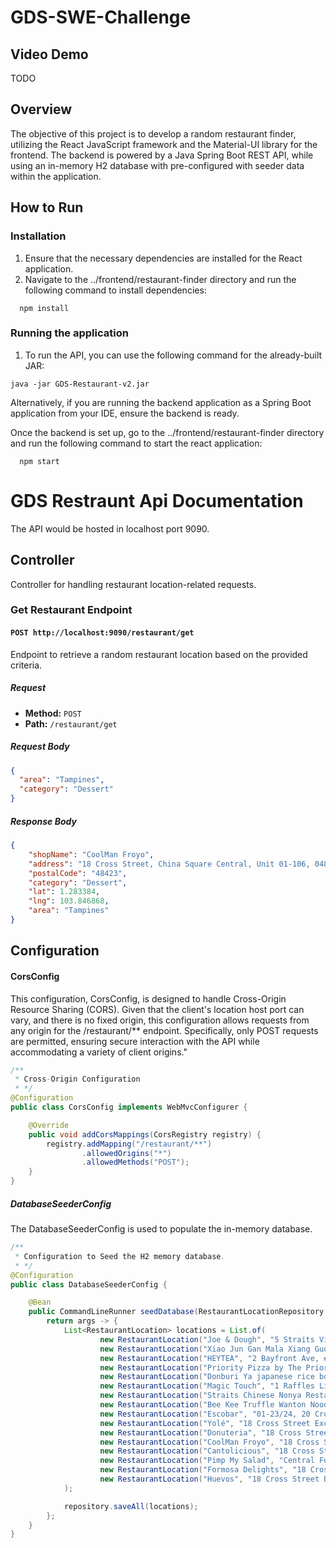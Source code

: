 # GDS-SWE-Challenge

## Video Demo
TODO

## Overview

The objective of this project is to develop a random restaurant finder, utilizing the React JavaScript framework and the Material-UI library for the frontend. The backend is powered by a Java Spring Boot REST API, while using an in-memory H2 database with pre-configured with seeder data within the application.

## How to Run

### Installation

1. Ensure that the necessary dependencies are installed for the React application.
2. Navigate to the ../frontend/restaurant-finder directory and run the following command to install dependencies:
```
  npm install
```


### Running the application

1. To run the API, you can use the following command for the already-built JAR:
```
java -jar GDS-Restaurant-v2.jar
```
Alternatively, if you are running the backend application as a Spring Boot application from your IDE, ensure the backend is ready.

Once the backend is set up, go to the ../frontend/restaurant-finder directory and run the following command to start the react application:
```
  npm start
```

# GDS Restraunt Api Documentation

The API would be hosted in localhost port 9090.

## Controller

Controller for handling restaurant location-related requests.

### Get Restaurant Endpoint

#### `POST http://localhost:9090/restaurant/get`

Endpoint to retrieve a random restaurant location based on the provided criteria.

##### Request

- **Method:** `POST`
- **Path:** `/restaurant/get`

##### Request Body

```json
{
  "area": "Tampines",
  "category": "Dessert"
}
```
##### Response Body
```json
{
    "shopName": "CoolMan Froyo",
    "address": "18 Cross Street, China Square Central, Unit 01-106, 048423 Singapore",
    "postalCode": "48423",
    "category": "Dessert",
    "lat": 1.283384,
    "lng": 103.846868,
    "area": "Tampines"
}
```


## Configuration

#### CorsConfig

This configuration, CorsConfig, is designed to handle Cross-Origin Resource Sharing (CORS). Given that the client's location host port can vary, and there is no fixed origin, this configuration allows requests from any origin for the /restaurant/** endpoint. Specifically, only POST requests are permitted, ensuring secure interaction with the API while accommodating a variety of client origins."

```CorsConfig.java
/** 
 * Cross-Origin Configuration
 * */
@Configuration
public class CorsConfig implements WebMvcConfigurer {

    @Override
    public void addCorsMappings(CorsRegistry registry) {
        registry.addMapping("/restaurant/**")
                .allowedOrigins("*")
                .allowedMethods("POST"); 
    }
}
```

##### DatabaseSeederConfig
The DatabaseSeederConfig is used to populate the in-memory database. 

```DatabaseSeederConfig.java
/**
 * Configuration to Seed the H2 memory database. 
 * */
@Configuration
public class DatabaseSeederConfig {

    @Bean
    public CommandLineRunner seedDatabase(RestaurantLocationRepository repository) {
        return args -> {
            List<RestaurantLocation> locations = List.of(
                    new RestaurantLocation("Joe & Dough", "5 Straits View #B2-12, 018935 Local Cit Singapore", "18935", "Chinese", 1.2774589, 103.8529889, "Orchard"),
                    new RestaurantLocation("Xiao Jun Gan Mala Xiang Guo", "The 101 Beach Road #01-01 Singapore 189703", "18935", "Dessert", 1.2774589, 103.8529889, "Orchard"),
                    new RestaurantLocation("HEYTEA", "2 Bayfront Ave, #01-73/74, 018972 Singapore", "18972", "Western", 1.283949, 103.858846, "Orchard"),
                    new RestaurantLocation("Priority Pizza by The Priority Club", "The Orchard Food Market 1 Claymore Dr, #02-01,Kitchen 8A, Singapore, 229594", "229594", "Western", 1.307492079, 103.8294198, "Orchard"),
                    new RestaurantLocation("Donburi Ya japanese rice bowl", "1 Raffles Link CityLink Mall B1-16 Singapore 039393", "39393", "Dessert", 1.292009, 103.85588, "Orchard"),
                    new RestaurantLocation("Magic Touch", "1 Raffles Link, #B1-23 CityLink Mall, 039393 Singapore", "39393", "Dessert", 1.292009, 103.85588, "Orchard"),
                    new RestaurantLocation("Straits Chinese Nonya Restaurant", "8 Raffles Ave #02-21, Singapore, 039802", "39802", "Chinese", 1.289825, 103.855015, "Tampines"),
                    new RestaurantLocation("Bee Kee Truffle Wanton Noodle", "01-15, Market Street Interim Hawker Centre, 5 Cross Street, 048418 Singapore", "48418", "Dessert", 1.281939656, 103.8484445, "Tampines"),
                    new RestaurantLocation("Escobar", "01-23/24, 20 Cross Street, China Square, Chinatown, Lower Central, 048422 Singapore", "48422", "Western", 1.283745, 103.847478, "Tampines"),
                    new RestaurantLocation("Yolé", "18 Cross Street Exchange #B1-110 Kitchen 21, 048423 Singapore", "48423", "Dessert", 1.283384, 103.846868, "Tampines"),
                    new RestaurantLocation("Donuteria", "18 Cross Street Exchange B1-110, S 048423", "48423", "Dessert", 1.283384, 103.846868, "Tampines"),
                    new RestaurantLocation("CoolMan Froyo", "18 Cross Street, China Square Central, Unit 01-106, 048423 Singapore", "48423", "Dessert", 1.283384, 103.846868, "Tampines"),
                    new RestaurantLocation("Cantolicious", "18 Cross Street, Cross Street Exchange B1-110, 048423 Singapore", "48423", "Chinese", 1.283384, 103.846868, "Tampines"),
                    new RestaurantLocation("Pimp My Salad", "Central Food Co, 18 Cross Street, #B1-110, Singapore, Singapore 048423", "48423", "Dessert", 1.283384, 103.846868, "Tampines"),
                    new RestaurantLocation("Formosa Delights", "18 Cross Street B1-110 Singapore 048423", "48423", "Chinese", 1.283384, 103.846868, "Tampines"),
                    new RestaurantLocation("Huevos", "18 Cross Street B1-110, S048423", "48423", "Dessert", 1.283384, 103.846868, "Tampines")
            );

            repository.saveAll(locations);
        };
    }
}
```





